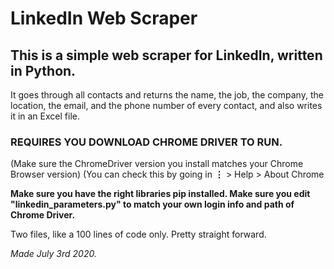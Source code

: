 # LinkedIn Web Scraper

## This is a simple web scraper for LinkedIn, written in Python. 

It goes through all contacts and returns the name, the job, the company, the location, the email, and the phone number of every contact, and also writes it in an Excel file.

### REQUIRES YOU DOWNLOAD CHROME DRIVER TO RUN. 
(Make sure the ChromeDriver version you install matches your Chrome Browser version)
(You can check this by going in  **⋮** > Help > About Chrome 

**Make sure you have the right libraries pip installed.
Make sure you edit "linkedin_parameters.py" to match your own login info and path of Chrome Driver.**

Two files, like a 100 lines of code only. Pretty straight forward. 

*Made July 3rd 2020.*

